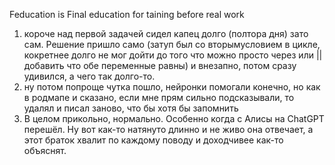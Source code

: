 Feducation is Final education for taining before real work

1. короче над первой задачей сидел капец долго (полтора дня) зато сам. Решение пришло само (затуп был со вторымусловием в цикле, кокретнее долго не мог дойти до того что можно просто через или || добавить что обе переменные равны) и внезапно, потом сразу удивился, а чего так долго-то.
2. ну потом попроще чутка пошло, нейронки помогали конечно, но как в родмапе и сказано, если мне прям сильно подсказывали, то удалял и писал заново, что бы хотя бы запомнить
3. В целом прикольно, нормально. Особенно когда с Алисы на ChatGPT перешёл. Ну вот как-то натянуто длинно и не живо она отвечает, а этот браток хвалит по каждому поводу и доходчивее как-то объяснят.
